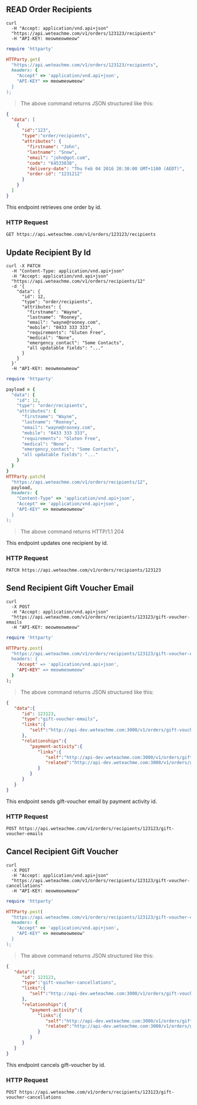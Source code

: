 ## READ Order Recipients

```shell
curl 
  -H "Accept: application/vnd.api+json" 
  "https://api.weteachme.com/v1/orders/123123/recipients"
  -H "API-KEY: meowmeowmeow"
```

```ruby
require 'httparty'

HTTParty.get(
  "https://api.weteachme.com/v1/orders/123123/recipients",
  headers: {
    "Accept" => 'application/vnd.api+json', 
    "API-KEY" => meowmeowmeow"
  }
);

```

> The above command returns JSON structured like this:

```json
{
  "data": [
    {
      "id":"123",
      "type":"order/recipients",
      "attributes": {
        "firstname": "John",
        "lastname": "Snow",
        "email": "john@got.com",
        "code": "64533838",
        "delivery-date": "Thu Feb 04 2016 20:30:00 GMT+1100 (AEDT)",
        "order-id": "1231212"
      }
    }
  ]
}
```

This endpoint retrieves one order by id.

### HTTP Request

`GET https://api.weteachme.com/v1/orders/123123/recipients`

## Update Recipient By Id

```shell
curl -X PATCH 
  -H "Content-Type: application/vnd.api+json" 
  -H "Accept: application/vnd.api+json" 
  "https://api.weteachme.com/v1/orders/recipients/12" 
  -d '{
    "data": {
      "id": 12,
      "type": "order/recipients",
      "attributes": {
        "firstname": "Wayne",
        "lastname": "Rooney",
        "email": "wayne@rooney.com",
        "mobile": "0433 333 333",
        "requirements": "Gluten Free",
        "medical": "None",
        "emergency_contact": "Some Contacts",
        "all updatable fields": "..."
      }
    }
  }'
  -H "API-KEY: meowmeowmeow"
```

```ruby
require 'httparty'

payload = {
  "data": {
    "id": 12,
    "type": "order/recipients",
    "attributes": {
      "firstname": "Wayne",
      "lastname": "Rooney",
      "email": "wayne@rooney.com",
      "mobile": "0433 333 333",
      "requirements": "Gluten Free",
      "medical": "None",
      "emergency_contact": "Some Contacts",
      "all updatable fields": "..."
    }
  }
}
HTTParty.patch(
  "https://api.weteachme.com/v1/orders/recipients/12", 
  payload,
  headers: {
    "Content-Type" => 'application/vnd.api+json', 
    "Accept" => 'application/vnd.api+json', 
    "API-KEY" => meowmeowmeow"
  }
);


```

> The above command returns HTTP/1.1 204

This endpoint updates one recipient by id.


### HTTP Request

`PATCH https://api.weteachme.com/v1/orders/recipients/123123`


## Send Recipient Gift Voucher Email

```shell
curl 
  -X POST
  -H "Accept: application/vnd.api+json" 
  "https://api.weteachme.com/v1/orders/recipients/123123/gift-voucher-emails
  -H "API-KEY: meowmeowmeow"
```

```ruby
require 'httparty'

HTTParty.post(
  "https://api.weteachme.com/v1/orders/recipients/123123/gift-voucher-emails
  headers: {
    "Accept" => 'application/vnd.api+json', 
    "API-KEY" => meowmeowmeow"
  }
);

```

> The above command returns JSON structured like this:

```json
{
   "data":{
      "id": 123123,
      "type":"gift-voucher-emails",
      "links":{
         "self":"http://api-dev.weteachme.com:3000/v1/orders/gift-voucher-emails/123123"
      },
      "relationships":{
         "payment-activity":{
            "links":{
               "self":"http://api-dev.weteachme.com:3000/v1/orders/gift-voucher-emails/123123/relationships/recipient",
               "related":"http://api-dev.weteachme.com:3000/v1/orders/gift-voucher-emails/123123/recipient"
            }
         }
      }
   }
}
```


This endpoint sends gift-voucher email by payment activity id.

### HTTP Request

`POST https://api.weteachme.com/v1/orders/recipients/123123/gift-voucher-emails`


## Cancel Recipient Gift Voucher

```shell
curl 
  -X POST
  -H "Accept: application/vnd.api+json" 
  "https://api.weteachme.com/v1/orders/recipients/123123/gift-voucher-cancellations"
  -H "API-KEY: meowmeowmeow"
```

```ruby
require 'httparty'

HTTParty.post(
  "https://api.weteachme.com/v1/orders/recipients/123123/gift-voucher-cancellations",
  headers: {
    "Accept" => 'application/vnd.api+json', 
    "API-KEY" => meowmeowmeow"
  }
);

```

> The above command returns JSON structured like this:

```json
{
   "data":{
      "id": 123123,
      "type":"gift-voucher-cancellations",
      "links":{
         "self":"http://api-dev.weteachme.com:3000/v1/orders/gift-voucher-cancellations/123123"
      },
      "relationships":{
         "payment-activity":{
            "links":{
               "self":"http://api-dev.weteachme.com:3000/v1/orders/gift-voucher-cancellations/123123/relationships/recipient",
               "related":"http://api-dev.weteachme.com:3000/v1/orders/gift-voucher-cancellations/123123/recipient"
            }
         }
      }
   }
}
```

This endpoint cancels gift-voucher by id.

### HTTP Request

`POST https://api.weteachme.com/v1/orders/recipients/123123/gift-voucher-cancellations`
